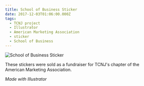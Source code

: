 ```yaml
---
title: School of Business Sticker
date: 2017-12-03T01:06:00.000Z
tags:
  - TCNJ project
  - Illustrator
  - American Marketing Association
  - sticker
  - School of Business
---
```

![School of Business Sticker](/assets/school-of-business-sticker.png "School of Business Sticker")

These stickers were sold as a fundraiser for TCNJ's chapter of the American Marketing Association.

*Made with Illustrator*